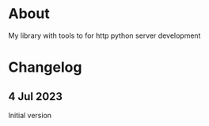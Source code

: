 # About
My library with tools to for http python server development

# Changelog

## 4 Jul 2023
Initial version

